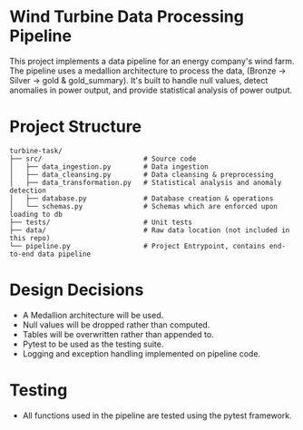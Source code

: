 # Wind Turbine Data Processing Pipeline

This project implements a data pipeline for an energy company's wind farm. The pipeline uses a medallion architecture to process the data, (Bronze -> Silver -> gold & gold_summary). It's built to handle null values, detect anomalies in power output, and provide statistical analysis of power output. 

# Project Structure
```
turbine-task/
├── src/                         # Source code
│   ├── data_ingestion.py        # Data ingestion
│   ├── data_cleansing.py        # Data cleansing & preprocessing
│   ├── data_transformation.py   # Statistical analysis and anomaly detection
│   ├── database.py              # Database creation & operations
│   └── schemas.py               # Schemas which are enforced upon loading to db
├── tests/                       # Unit tests
├── data/                        # Raw data location (not included in this repo)
└── pipeline.py                  # Project Entrypoint, contains end-to-end data pipeline
```

# Design Decisions

- A Medallion architecture will be used.
- Null values will be dropped rather than computed.
- Tables will be overwritten rather than appended to.
- Pytest to be used as the testing suite.
- Logging and exception handling implemented on pipeline code.

# Testing
- All functions used in the pipeline are tested using the pytest framework.


